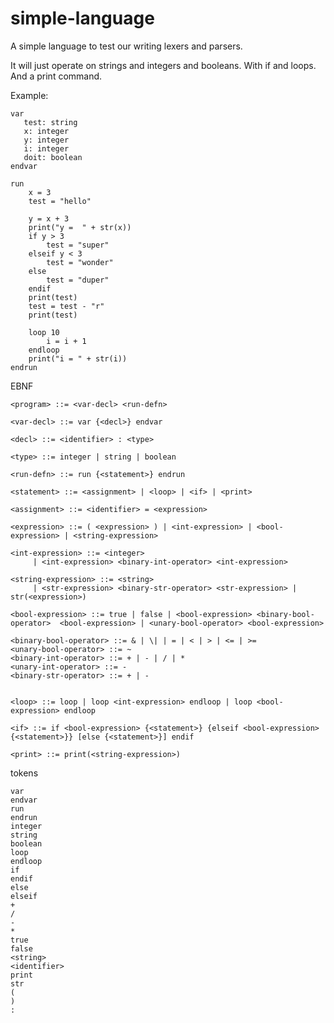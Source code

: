 # simple-language
A simple language to test our writing lexers and parsers.


It will just operate on strings and integers and booleans. With if and loops. And a print command.

Example:

	var
	   test: string
	   x: integer
	   y: integer
	   i: integer
	   doit: boolean
	endvar
	
	run
		x = 3
		test = "hello"
		    
		y = x + 3
		print("y =  " + str(x))
		if y > 3
			test = "super"
		elseif y < 3 
		    test = "wonder"
		else
		    test = "duper"
		endif
		print(test)
		test = test - "r"
		print(test)
		
		loop 10
		    i = i + 1
		endloop
		print("i = " + str(i))
	endrun
	
EBNF

	<program> ::= <var-decl> <run-defn>
	
	<var-decl> ::= var {<decl>} endvar
	
	<decl> ::= <identifier> : <type>
	
	<type> ::= integer | string | boolean
	
	<run-defn> ::= run {<statement>} endrun
	
	<statement> ::= <assignment> | <loop> | <if> | <print>
	
	<assignment> ::= <identifier> = <expression>
	
	<expression> ::= ( <expression> ) | <int-expression> | <bool-expression> | <string-expression>
	
	<int-expression> ::= <integer> 
	     | <int-expression> <binary-int-operator> <int-expression>
	
	<string-expression> ::= <string> 
	     | <str-expression> <binary-str-operator> <str-expression> | str(<expression>)
	
	<bool-expression> ::= true | false | <bool-expression> <binary-bool-operator>  <bool-expression> | <unary-bool-operator> <bool-expression>
	          
	<binary-bool-operator> ::= & | \| | = | < | > | <= | >=
	<unary-bool-operator> ::= ~
	<binary-int-operator> ::= + | - | / | *
	<unary-int-operator> ::= -
	<binary-str-operator> ::= + | -
	
	
	<loop> ::= loop | loop <int-expression> endloop | loop <bool-expression> endloop
	
	<if> ::= if <bool-expression> {<statement>} {elseif <bool-expression> {<statement>}} [else {<statement>}] endif
	
	<print> ::= print(<string-expression>)
	
tokens

	var
	endvar
	run
	endrun
	integer
	string
	boolean
	loop
	endloop
	if
	endif
	else
	elseif
	+
	/
	-
	*
	true
	false
	<string>
	<identifier>
	print
	str
	(
	)
	: